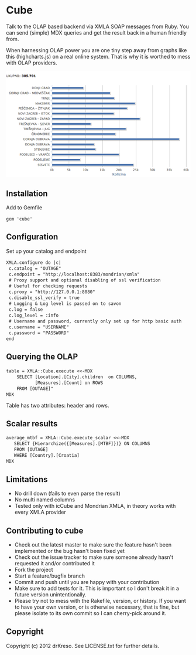 Cube
================

Talk to the OLAP based backend via XMLA SOAP messages from Ruby.
You can send (simple) MDX queries and get the result back in a human friendly from. 

When harnessing OLAP power you are one tiny step away from graphs like this (highcharts.js) on a real online system. That is why it is worthed to mess with OLAP providers.

![Example data visualisation](https://github.com/drKreso/cube/raw/master/doc/example.png)
##
  

Installation
------------
Add to Gemfile

```
gem 'cube'
```

Configuration
--------------
Set up your catalog and endpoint

```
XMLA.configure do |c|
 c.catalog = "OUTAGE"
 c.endpoint = "http://localhost:8383/mondrian/xmla"
 # Proxy support and optional disabling of ssl verification
 # Useful for checking requests
 c.proxy = "http://127.0.0.1:8080"
 c.disable_ssl_verify = true
 # Logging & Log level is passed on to savon
 c.log = false
 c.log_level = :info
 # Username and password, currently only set up for http basic auth
 c.username = "USERNAME"
 c.password = "PASSWORD"
end
```

Querying the OLAP
-------
```
table = XMLA::Cube.execute <<-MDX
    SELECT [Location].[City].children  on COLUMNS,
           [Measures].[Count] on ROWS
    FROM [OUTAGE]"
MDX
```
Table has two attributes: header and rows.

Scalar results
-----------
```
average_mtbf = XMLA::Cube.execute_scalar <<-MDX
   SELECT {Hierarchize({[Measures].[MTBF]})} ON COLUMNS
   FROM [OUTAGE]
   WHERE [Country].[Croatia]
MDX
```

Limitations
------------
* No drill down (fails to even parse the result)
* No multi named columns
* Tested only with icCube and Mondrian XMLA, in theory works with every XMLA provider

Contributing to cube
-------------------------------
 
* Check out the latest master to make sure the feature hasn't been implemented or the bug hasn't been fixed yet
* Check out the issue tracker to make sure someone already hasn't requested it and/or contributed it
* Fork the project
* Start a feature/bugfix branch
* Commit and push until you are happy with your contribution
* Make sure to add tests for it. This is important so I don't break it in a future version unintentionally.
* Please try not to mess with the Rakefile, version, or history. If you want to have your own version, or is otherwise necessary, that is fine, but please isolate to its own commit so I can cherry-pick around it.

Copyright
----------

Copyright (c) 2012 drKreso. See LICENSE.txt for
further details.

